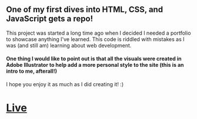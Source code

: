 ## One of my first dives into HTML, CSS, and JavaScript gets a repo!
This project was started a long time ago when I decided I needed a portfolio to showcase anything I've learned. This code is riddled with mistakes as I was (and still am) learning about web development.

#### One thing I would like to point out is that all the visuals were created in Adobe Illustrator to help add a more personal style to the site (this is an intro to me, afterall!)

I hope you enjoy it as much as I did creating it! :)

# [Live](https://strauaar.github.io/aaron_strauli/)
